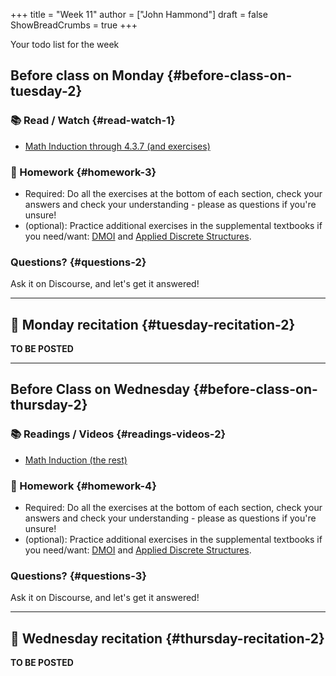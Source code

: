 +++
title = "Week 11"
author = ["John Hammond"]
draft = false
ShowBreadCrumbs = true
+++

Your todo list for the week
<!--more-->


## Before class on Monday {#before-class-on-tuesday-2}


### 📚 Read / Watch {#read-watch-1}

-   [Math
    Induction through 4.3.7 (and exercises)](https://www.math.wichita.edu/discrete-book/sec_logic_induction.html)


### 📝 Homework {#homework-3}

-   Required: Do all the exercises at the bottom of each section, check
    your answers and check your understanding - please as questions if
    you're unsure!
-   (optional): Practice additional exercises in the supplemental
    textbooks if you need/want:
    [DMOI](http://discrete.openmathbooks.org/dmoi3/) and
    [Applied
    Discrete Structures](http://faculty.uml.edu/klevasseur/ads/index-ads.html).


### Questions? {#questions-2}

Ask it on Discourse, and let's get it answered!

---


## 🎥 Monday recitation {#tuesday-recitation-2}

**TO BE POSTED**

---


## Before Class on Wednesday {#before-class-on-thursday-2}


### 📚 Readings / Videos {#readings-videos-2}

-   [Math Induction (the rest)](https://www.math.wichita.edu/discrete-book/sec_logic_induction.html)


### 📝 Homework {#homework-4}

-   Required: Do all the exercises at the bottom of each section, check
    your answers and check your understanding - please as questions if
    you're unsure!
-   (optional): Practice additional exercises in the supplemental
    textbooks if you need/want:
    [DMOI](http://discrete.openmathbooks.org/dmoi3/) and
    [Applied
    Discrete Structures](http://faculty.uml.edu/klevasseur/ads/index-ads.html).


### Questions? {#questions-3}

Ask it on Discourse, and let's get it answered!

---


## 🎥 Wednesday recitation {#thursday-recitation-2}

**TO BE POSTED**

